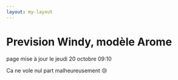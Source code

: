```yaml
---
layout: my-layout
---
```



# Prevision Windy, modèle Arome
page mise à jour le jeudi 20 octobre 09:10


Ca ne vole nul part malheureusement 😢


